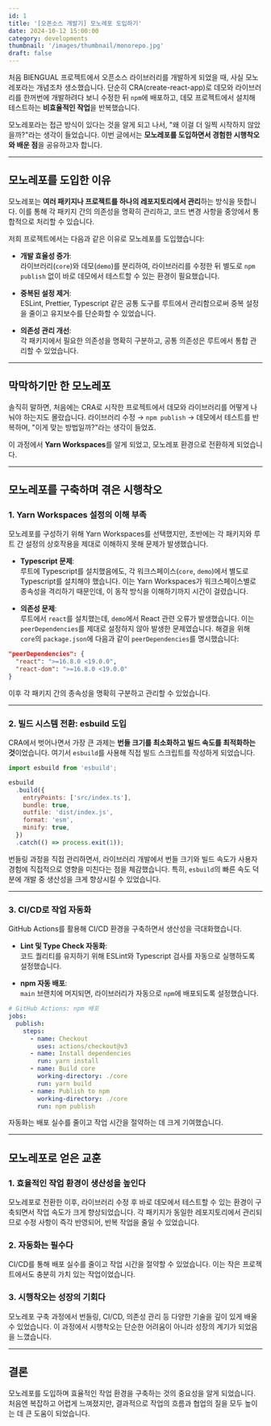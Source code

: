 ```yaml
---
id: 1
title: '[오픈소스 개발기] 모노레포 도입하기'
date: 2024-10-12 15:00:00
category: developments
thumbnail: '/images/thumbnail/monorepo.jpg'
draft: false
---
```


처음 BIENGUAL 프로젝트에서 오픈소스 라이브러리를 개발하게 되었을 때, 사실 모노레포라는 개념조차 생소했습니다. 단순히 CRA(create-react-app)로 데모와 라이브러리를 한꺼번에 개발하려다 보니 수정한 뒤 `npm`에 배포하고, 데모 프로젝트에서 설치해 테스트하는 **비효율적인 작업**을 반복했습니다.

모노레포라는 접근 방식이 있다는 것을 알게 되고 나서, "왜 이걸 더 일찍 시작하지 않았을까?"라는 생각이 들었습니다. 이번 글에서는 **모노레포를 도입하면서 경험한 시행착오와 배운 점**을 공유하고자 합니다.

---

## 모노레포를 도입한 이유

모노레포는 **여러 패키지나 프로젝트를 하나의 레포지토리에서 관리**하는 방식을 뜻합니다. 이를 통해 각 패키지 간의 의존성을 명확히 관리하고, 코드 변경 사항을 중앙에서 통합적으로 처리할 수 있습니다.

저희 프로젝트에서는 다음과 같은 이유로 모노레포를 도입했습니다:

- **개발 효율성 증가**:  
  라이브러리(`core`)와 데모(`demo`)를 분리하여, 라이브러리를 수정한 뒤 별도로 `npm publish` 없이 바로 데모에서 테스트할 수 있는 환경이 필요했습니다.

- **중복된 설정 제거**:  
  ESLint, Prettier, Typescript 같은 공통 도구를 루트에서 관리함으로써 중복 설정을 줄이고 유지보수를 단순화할 수 있었습니다.

- **의존성 관리 개선**:  
  각 패키지에서 필요한 의존성을 명확히 구분하고, 공통 의존성은 루트에서 통합 관리할 수 있었습니다.

---

## 막막하기만 한 모노레포

솔직히 말하면, 처음에는 CRA로 시작한 프로젝트에서 데모와 라이브러리를 어떻게 나눠야 하는지도 몰랐습니다. 라이브러리 수정 → `npm publish` → 데모에서 테스트를 반복하며, "이게 맞는 방법일까?"라는 생각이 들었죠.

이 과정에서 **Yarn Workspaces**를 알게 되었고, 모노레포 환경으로 전환하게 되었습니다.

---

## 모노레포를 구축하며 겪은 시행착오

### 1. Yarn Workspaces 설정의 이해 부족

모노레포를 구성하기 위해 Yarn Workspaces를 선택했지만, 초반에는 각 패키지와 루트 간 설정의 상호작용을 제대로 이해하지 못해 문제가 발생했습니다.

- **Typescript 문제**:  
  루트에 Typescript를 설치했음에도, 각 워크스페이스(`core`, `demo`)에서 별도로 Typescript를 설치해야 했습니다. 이는 Yarn Workspaces가 워크스페이스별로 종속성을 격리하기 때문인데, 이 동작 방식을 이해하기까지 시간이 걸렸습니다.

- **의존성 문제**:  
  루트에서 `react`를 설치했는데, `demo`에서 React 관련 오류가 발생했습니다. 이는 `peerDependencies`를 제대로 설정하지 않아 발생한 문제였습니다. 해결을 위해 `core`의 `package.json`에 다음과 같이 `peerDependencies`를 명시했습니다:

```json
"peerDependencies": {
  "react": ">=16.8.0 <19.0.0",
  "react-dom": ">=16.8.0 <19.0.0"
}
```

이후 각 패키지 간의 종속성을 명확히 구분하고 관리할 수 있었습니다.

---

### 2. 빌드 시스템 전환: esbuild 도입

CRA에서 벗어나면서 가장 큰 과제는 **번들 크기를 최소화하고 빌드 속도를 최적화하는 것**이었습니다. 여기서 `esbuild`를 사용해 직접 빌드 스크립트를 작성하게 되었습니다.

```javascript
import esbuild from 'esbuild';

esbuild
  .build({
    entryPoints: ['src/index.ts'],
    bundle: true,
    outfile: 'dist/index.js',
    format: 'esm',
    minify: true,
  })
  .catch(() => process.exit(1));
```

번들링 과정을 직접 관리하면서, 라이브러리 개발에서 번들 크기와 빌드 속도가 사용자 경험에 직접적으로 영향을 미친다는 점을 체감했습니다. 특히, `esbuild`의 빠른 속도 덕분에 개발 중 생산성을 크게 향상시킬 수 있었습니다.

---

### 3. CI/CD로 작업 자동화

GitHub Actions를 활용해 CI/CD 환경을 구축하면서 생산성을 극대화했습니다.

- **Lint 및 Type Check 자동화**:  
  코드 퀄리티를 유지하기 위해 ESLint와 Typescript 검사를 자동으로 실행하도록 설정했습니다.

- **npm 자동 배포**:  
  `main` 브랜치에 머지되면, 라이브러리가 자동으로 `npm`에 배포되도록 설정했습니다.

```yaml
# GitHub Actions: npm 배포
jobs:
  publish:
    steps:
      - name: Checkout
        uses: actions/checkout@v3
      - name: Install dependencies
        run: yarn install
      - name: Build core
        working-directory: ./core
        run: yarn build
      - name: Publish to npm
        working-directory: ./core
        run: npm publish
```

자동화는 배포 실수를 줄이고 작업 시간을 절약하는 데 크게 기여했습니다.

---

## 모노레포로 얻은 교훈

### 1. 효율적인 작업 환경이 생산성을 높인다

모노레포로 전환한 이후, 라이브러리 수정 후 바로 데모에서 테스트할 수 있는 환경이 구축되면서 작업 속도가 크게 향상되었습니다. 각 패키지가 동일한 레포지토리에서 관리되므로 수정 사항이 즉각 반영되어, 반복 작업을 줄일 수 있었습니다.

### 2. 자동화는 필수다

CI/CD를 통해 배포 실수를 줄이고 작업 시간을 절약할 수 있었습니다. 이는 작은 프로젝트에서도 충분히 가치 있는 작업이었습니다.

### 3. 시행착오는 성장의 기회다

모노레포 구축 과정에서 번들링, CI/CD, 의존성 관리 등 다양한 기술을 깊이 있게 배울 수 있었습니다. 이 과정에서 시행착오는 단순한 어려움이 아니라 성장의 계기가 되었음을 느꼈습니다.

---

## 결론

모노레포를 도입하며 효율적인 작업 환경을 구축하는 것의 중요성을 알게 되었습니다. 처음엔 복잡하고 어렵게 느껴졌지만, 결과적으로 작업의 흐름과 협업의 질을 모두 높이는 데 큰 도움이 되었습니다.

